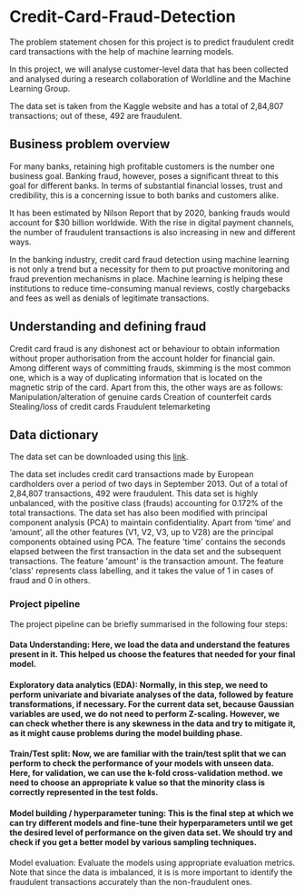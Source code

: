 # Credit-Card-Fraud-Detection
The problem statement chosen for this project is to predict fraudulent credit card transactions with the help of machine learning models.
 
In this project, we will analyse customer-level data that has been collected and analysed during a research collaboration of Worldline and the Machine Learning Group. 
 
The data set is taken from the Kaggle website and has a total of 2,84,807 transactions; out of these, 492 are fraudulent.
 
## Business problem overview

For many banks, retaining high profitable customers is the number one business goal. Banking fraud, however, poses a significant threat to this goal for different banks. In terms of substantial financial losses, trust and credibility, this is a concerning issue to both banks and customers alike.

It has been estimated by Nilson Report that by 2020, banking frauds would account for $30 billion worldwide. With the rise in digital payment channels, the number of fraudulent transactions is also increasing in new and different ways. 
 
In the banking industry, credit card fraud detection using machine learning is not only a trend but a necessity for them to put proactive monitoring and fraud prevention mechanisms in place. Machine learning is helping these institutions to reduce time-consuming manual reviews, costly chargebacks and fees as well as denials of legitimate transactions.
 
## Understanding and defining fraud

Credit card fraud is any dishonest act or behaviour to obtain information without proper authorisation from the account holder for financial gain. Among different ways of committing frauds, skimming is the most common one, which is a way of duplicating information that is located on the magnetic strip of the card. Apart from this, the other ways are as follows:
Manipulation/alteration of genuine cards
Creation of counterfeit cards
Stealing/loss of credit cards
Fraudulent telemarketing
 
## Data dictionary
The data set can be downloaded using this [link](https://www.kaggle.com/datasets/mlg-ulb/creditcardfraud).
 
The data set includes credit card transactions made by European cardholders over a period of two days in September 2013. Out of a total of 2,84,807 transactions, 492 were fraudulent. This data set is highly unbalanced, with the positive class (frauds) accounting for 0.172% of the total transactions. The data set has also been modified with principal component analysis (PCA) to maintain confidentiality. Apart from ‘time’ and ‘amount’, all the other features (V1, V2, V3, up to V28) are the principal components obtained using PCA. The feature 'time' contains the seconds elapsed between the first transaction in the data set and the subsequent transactions. The feature 'amount' is the transaction amount. The feature 'class' represents class labelling, and it takes the value of 1 in cases of fraud and 0 in others.
 
### Project pipeline
The project pipeline can be briefly summarised in the following four steps:
#### Data Understanding: Here, we load the data and understand the features present in it. This helped us choose the features that  needed for your final model.
#### Exploratory data analytics (EDA): Normally, in this step, we need to perform univariate and bivariate analyses of the data, followed by feature transformations, if necessary. For the current data set, because Gaussian variables are used, we do not need to perform Z-scaling. However, we can check whether there is any skewness in the data and try to mitigate it, as it might cause problems during the model building phase.
#### Train/Test split: Now, we are familiar with the train/test split that we can perform to check the performance of your models with unseen data. Here, for validation, we can use the k-fold cross-validation method. we need to choose an appropriate k value so that the minority class is correctly represented in the test folds.
#### Model building / hyperparameter tuning: This is the final step at which we can try different models and fine-tune their hyperparameters until we get the desired level of performance on the given data set. We should try and check if you get a better model by various sampling techniques.
Model evaluation: Evaluate the models using appropriate evaluation metrics. Note that since the data is imbalanced, it is is more important to identify the fraudulent transactions accurately than the non-fraudulent ones. 
